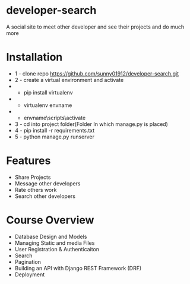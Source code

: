 # developer-search
A social site to meet other developer and see their projects and do much more


# Installation
* 1 -  clone repo  https://github.com/sunny01912/developer-search.git
* 2 - create a virtual environment and activate
*   - pip install virtualenv
*   - virtualenv envname
*  - envname\scripts\activate
* 3 - cd into project folder(Folder In which manage.py is placed)
* 4 - pip install -r requirements.txt
* 5 - python manage.py runserver



# Features
* Share Projects
* Message other developers
* Rate others work
* Search other developers



# Course Overview
* Database Design and Models
* Managing  Static and media  Files
* User Registration & Authenticaiton 
* Search
* Pagination
* Building an API with Django REST Framework (DRF)
* Deployment
